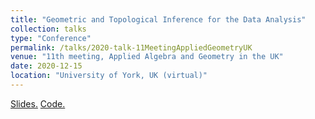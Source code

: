 ```yaml
---
title: "Geometric and Topological Inference for the Data Analysis"
collection: talks
type: "Conference"
permalink: /talks/2020-talk-11MeetingAppliedGeometryUK
venue: "11th meeting, Applied Algebra and Geometry in the UK"
date: 2020-12-15
location: "University of York, UK (virtual)"
---
```



[Slides.]()
[Code.](https://github.com/ximenafernandez/intrinsicPH)
